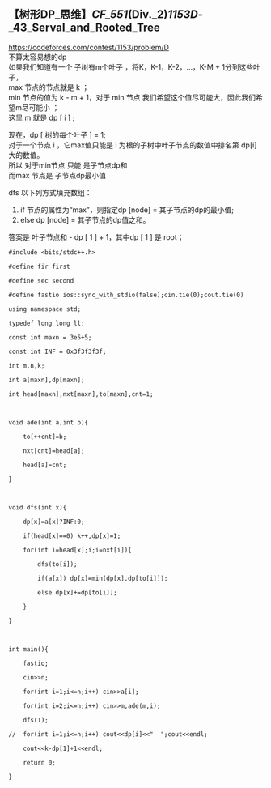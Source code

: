 ## 【树形DP_思维】_CF_551_(Div._2)_1153D_-_43_Serval_and_Rooted_Tree

<https://codeforces.com/contest/1153/problem/D>  
不算太容易想的dp  
如果我们知道有一个 子树有m个叶子 ，将K，K-1，K-2，…，K-M + 1分到这些叶子，  
max 节点的节点就是 k ；  
min 节点的值为 k - m + 1，对于 min 节点 我们希望这个值尽可能大，因此我们希望m尽可能小 ；  
这里 m 就是 dp [ i ] ;

现在，dp [ 树的每个叶子 ] = 1;  
对于一个节点 i ，它max值只能是 i 为根的子树中叶子节点的数值中排名第 dp[i] 大的数值。  
所以 对于min节点 只能 是子节点dp和  
而max 节点是 子节点dp最小值

dfs 以下列方式填充数组：

  1. if 节点的属性为“max”，则指定dp [node] = 其子节点的dp的最小值;
  2. else dp [node] = 其子节点的dp值之和。

答案是 叶子节点和 - dp [ 1 ] + 1，其中dp [ 1 ] 是 root；

    
    
    #include <bits/stdc++.h>
    #define fir first
    #define sec second
    #define fastio ios::sync_with_stdio(false);cin.tie(0);cout.tie(0)
    using namespace std;
    typedef long long ll;
    const int maxn = 3e5+5;
    const int INF = 0x3f3f3f3f;
    int m,n,k;
    int a[maxn],dp[maxn];
    int head[maxn],nxt[maxn],to[maxn],cnt=1;
    
    void ade(int a,int b){
    	to[++cnt]=b;
    	nxt[cnt]=head[a];
    	head[a]=cnt;
    }
    
    void dfs(int x){
    	dp[x]=a[x]?INF:0;
    	if(head[x]==0) k++,dp[x]=1;
    	for(int i=head[x];i;i=nxt[i]){
    		dfs(to[i]);
    		if(a[x]) dp[x]=min(dp[x],dp[to[i]]);
    		else dp[x]+=dp[to[i]];
    	}
    }
    
    int main(){
    	fastio;
    	cin>>n;
    	for(int i=1;i<=n;i++) cin>>a[i];
    	for(int i=2;i<=n;i++) cin>>m,ade(m,i);
    	dfs(1);
    //	for(int i=1;i<=n;i++) cout<<dp[i]<<"  ";cout<<endl;
    	cout<<k-dp[1]+1<<endl;
    	return 0; 
    }
    

